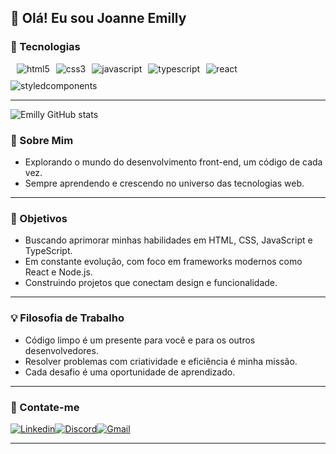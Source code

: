 ## 👋 Olá! Eu sou Joanne Emilly

### 🚀 Tecnologias  
<div style='display: flex; flex-wrap: wrap; gap: 10px'><br/>
<img src='https://img.shields.io/badge/HTML5-E34F26?style=for-the-badge&logo=html5&logoColor=white' alt='html5'>
<img src='https://img.shields.io/badge/CSS3-1572B6?style=for-the-badge&logo=css3&logoColor=white' alt='css3'>
<img src='https://img.shields.io/badge/JavaScript-F7DF1E?style=for-the-badge&logo=javascript&logoColor=black' alt='javascript'>
<img src='https://img.shields.io/badge/TypeScript-007ACC?style=for-the-badge&logo=typescript&logoColor=white' alt='typescript'>
<img src='https://img.shields.io/badge/React-20232A?style=for-the-badge&logo=react&logoColor=61DAFB' alt='react'>
<img src='https://img.shields.io/badge/styled--components-DB7093?style=for-the-badge&logo=styled-components&logoColor=white' alt='styledcomponents'>
</div>

---

![Emilly GitHub stats](https://github-readme-stats.vercel.app/api?username=Joanne-Emilly&show_icons=true&theme=dracula)

### 🚀 Sobre Mim  
 - Explorando o mundo do desenvolvimento front-end, um código de cada vez.  
 - Sempre aprendendo e crescendo no universo das tecnologias web.

---

### 🎯 Objetivos  
- Buscando aprimorar minhas habilidades em HTML, CSS, JavaScript e TypeScript.  
- Em constante evolução, com foco em frameworks modernos como React e Node.js.  
- Construindo projetos que conectam design e funcionalidade.  

---

### 💡 Filosofia de Trabalho  
- Código limpo é um presente para você e para os outros desenvolvedores.  
- Resolver problemas com criatividade e eficiência é minha missão.  
- Cada desafio é uma oportunidade de aprendizado.  

---

### 📱 Contate-me  
[![Linkedin](https://img.shields.io/badge/LinkedIn-0077B5?style=for-the-badge&logo=linkedin&logoColor=white)](https://www.linkedin.com/in/joanne-emilly-19aa721b5)[![Discord](https://img.shields.io/badge/Discord-7289DA?style=for-the-badge&logo=discord&logoColor=white)](https://discord.gg/z2FVWJWK)[![Gmail](https://img.shields.io/badge/Gmail-D14836?style=for-the-badge&logo=gmail&logoColor=white)](mailto:joanneemilly420@gmail.com)

---

